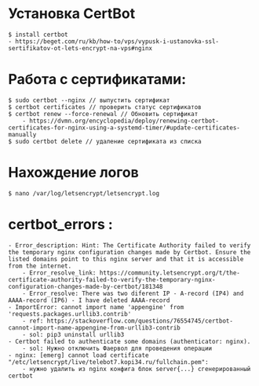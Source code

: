 # Установка CertBot
    $ install certbot
    - https://beget.com/ru/kb/how-to/vps/vypusk-i-ustanovka-ssl-sertifikatov-ot-lets-encrypt-na-vps#nginx

# Работа с сертификатами:
    $ sudo certbot --nginx // выпустить сертификат
    $ certbot certificates // проверить статус сертификатов 
    $ certbot renew --force-renewal // Обновить сертификат 
        - https://dvmn.org/encyclopedia/deploy/renewing-certbot-certificates-for-nginx-using-a-systemd-timer/#update-certificates-manually
    $ sudo certbot delete // удаление сертификата из списка

# Нахождение логов 
    $ nano /var/log/letsencrypt/letsencrypt.log

# certbot_errors : 
    - Error_description: Hint: The Certificate Authority failed to verify the temporary nginx configuration changes made by Certbot. Ensure the listed domains point to this nginx server and that it is accessible from the internet.
        - Error_resolve_link: https://community.letsencrypt.org/t/the-certificate-authority-failed-to-verify-the-temporary-nginx-configuration-changes-made-by-certbot/181348
        - Error_resolve: There was two diferent IP - A-record (IP4) and AAAA-record (IP6) - I have deleted AAAA-record
    - ImportError: cannot import name 'appengine' from 'requests.packages.urllib3.contrib' 
        - ref: https://stackoverflow.com/questions/76554745/certbot-cannot-import-name-appengine-from-urllib3-contrib
        - sol: pip3 uninstall urllib3
    - Certbot failed to authenticate some domains (authenticator: nginx).
        - sol: Нужно отключить Фаервол для проведения операции
    - nginx: [emerg] cannot load certificate "/etc/letsencrypt/live/telebot7.kopi34.ru/fullchain.pem":
        - нужно удалить из nginx конфига блок server{...} сгенерированный certbot